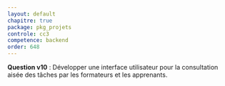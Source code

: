 ```yaml
---
layout: default
chapitre: true
package: pkg_projets
controle: cc3
competence: backend
order: 648
---
```



<!-- TODO backend-3 : pkg_projets - Consultation des tâches 
- Sans les cas suivant : 
  - Affichage en gantt
  - Affichage kanban
-->

**Question v10** :  Développer une interface utilisateur pour la consultation aisée des tâches par les formateurs et les apprenants.

